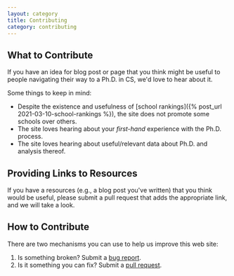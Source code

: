 ```yaml
---
layout: category
title: Contributing
category: contributing
---
```


## What to Contribute

If you have an idea for blog post or page that you think might be useful to
people navigating their way to a Ph.D. in CS, we'd love to hear about it.

Some things to keep in mind:

* Despite the existence and usefulness of [school rankings]({% post_url 2021-03-10-school-rankings %}), the site does not promote some schools over others.
* The site loves hearing about your _first-hand_ experience with the Ph.D. process.
* The site loves hearing about useful/relevant data about Ph.D. and analysis thereof.

## Providing Links to Resources

If you have a resources (e.g., a blog post you've written) that you think would
be useful, please submit a pull request that adds the appropriate link, and we
will take a look.

## How to Contribute

There are two mechanisms you can use to help us improve this web site:

1.  Is something broken?  Submit a [bug report](https://github.com/mycsphd/mycsphd.github.io/issues).
2.  Is it something you can fix?  Submit a [pull request](https://github.com/mycsphd/mycsphd.github.io/pulls).
